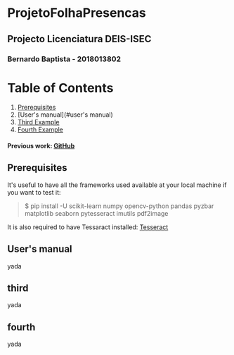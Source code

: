 # ProjetoFolhaPresencas

## Projecto Licenciatura DEIS-ISEC

### Bernardo Baptista - 2018013802

# Table of Contents
1. [Prerequisites](#prerequisites)
2. [User's manual](#user's manual)
3. [Third Example](#third)
4. [Fourth Example](#fourth)



#### Previous work: [GitHub](https://github.com/renatogomes17/ProjetoFolhaPresencas)

## Prerequisites

It's useful to have all the frameworks used available at your local machine if you want to test it:

>$ pip install -U scikit-learn numpy opencv-python pandas pyzbar matplotlib seaborn pytesseract imutils pdf2image

It is also required to have Tessaract installed: [Tesseract](https://tesseract-ocr.github.io/tessdoc/Home.html)


## User's manual
yada

## third
yada

## fourth
yada
